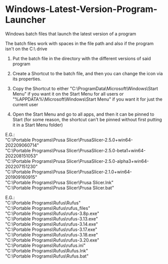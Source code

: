 # Windows-Latest-Version-Program-Launcher
Windows batch files that launch the latest version of a program

The batch files work with spaces in the file path and also if the program isn't on the C:\ drive

1. Put the batch file in the directory with the different versions of said program

2. Create a Shortcut to the batch file, and then you can change the icon via its properties.

3. Copy the Shortcut to either "C:\ProgramData\Microsoft\Windows\Start Menu" if you want it on the Start Menu for all users or "%APPDATA%\Microsoft\Windows\Start Menu" if you want it for just the current user

4. Open the Start Menu and go to all apps, and then it can be pinned to Start (for some reason, the shortcut can't be pinned without first putting it in a Start Menu folder)

E.G.:
<br>
"C:\Portable Programs\Prusa Slicer\PrusaSlicer-2.5.0+win64-202209060714"
<br>
"C:\Portable Programs\Prusa Slicer\PrusaSlicer-2.5.0-beta1+win64-202208151053"
<br>
"C:\Portable Programs\Prusa Slicer\PrusaSlicer-2.5.0-alpha3+win64-202207151230"
<br>
"C:\Portable Programs\Prusa Slicer\PrusaSlicer-2.1.0+win64-201909160915"
<br>
"C:\Portable Programs\Prusa Slicer\Prusa Slicer.lnk"
<br>
"C:\Portable Programs\Prusa Slicer\Prusa Slicer.bat"

E.G.:
<br>
"C:\Portable Programs\Rufus\Rufus"
<br>
"C:\Portable Programs\Rufus\rufus_files"
<br>
"C:\Portable Programs\Rufus\rufus-3.8p.exe"
<br>
"C:\Portable Programs\Rufus\rufus-3.13.exe"
<br>
"C:\Portable Programs\Rufus\rufus-3.14.exe"
<br>
"C:\Portable Programs\Rufus\rufus-3.17.exe"
<br>
"C:\Portable Programs\Rufus\rufus-3.18.exe"
<br>
"C:\Portable Programs\Rufus\rufus-3.20.exe"
<br>
"C:\Portable Programs\Rufus\rufus.ini"
<br>
"C:\Portable Programs\Rufus\Rufus.lnk"
<br>
"C:\Portable Programs\Rufus\Rufus.bat"

